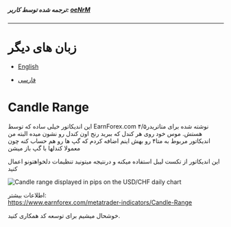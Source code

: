 ##### ترجمه شده توسط کاربر: [oeNrM](https://github.com/oeNrM)

___

# زبان های دیگر

* [English](README.md)

* [فارسی](README-fa.md)

# Candle Range

این اندیکاتور خیلی ساده که توسط EarnForex.com نوشته شده برای متاتریدر۴/۵ هستش.
موس خود روی هر کندل که ببرید رنج اون کندل رو نشون میده البته من اندیکاتور مربوط به متا۴ رو بهش اینم اضافه کردم که گپ ها رو هم حساب کنه چون معمولا کندلها با گپ باز میشن

این اندیکاتور از تکست لیبل استفاده میکنه و درنتیجه میتونید تنظیمات دلخواهتونو اعمال کنید

![Candle range displayed in pips on the USD/CHF daily chart](README_Images/candle-range-daily-candles.png)

اطلاعات بیشتر:</br>https://www.earnforex.com/metatrader-indicators/Candle-Range

خوشحال میشیم برای توسعه کد همکاری کنید.
